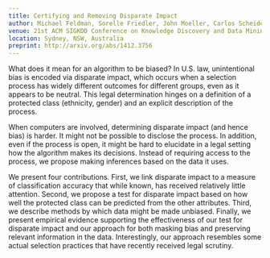 ```yaml
---
title: Certifying and Removing Disparate Impact
author: Michael Feldman, Sorelle Friedler, John Moeller, Carlos Scheidegger, and Suresh Venkatasubramanian
venue: 21st ACM SIGKDD Conference on Knowledge Discovery and Data Mining
location: Sydney, NSW, Australia
preprint: http://arxiv.org/abs/1412.3756
---
```


What does it mean for an algorithm to be biased?
In U.S. law, unintentional bias is encoded via disparate impact, which occurs when a selection process has widely different outcomes for different groups, even as it appears to be neutral.
This legal determination hinges on a definition of a protected class (ethnicity, gender) and an explicit description of the process.

When computers are involved, determining disparate impact (and hence bias) is harder.
It might not be possible to disclose the process.
In addition, even if the process is open, it might be hard to elucidate in a legal setting how the algorithm makes its decisions.
Instead of requiring access to the process, we propose making inferences based on the data it uses.

We present four contributions.
First, we link disparate impact to a measure of classification accuracy that while known, has received relatively little attention.
Second, we propose a test for disparate impact based on how well the protected class can be predicted from the other attributes.
Third, we describe methods by which data might be made unbiased.
Finally, we present empirical evidence supporting the effectiveness of our test for disparate impact and our approach for both masking bias and preserving relevant information in the data.
Interestingly, our approach resembles some actual selection practices that have recently received legal scrutiny.

